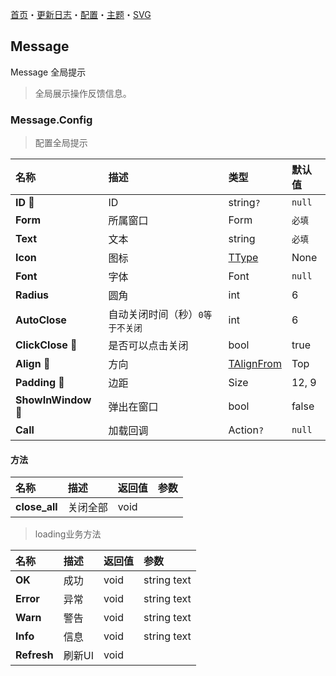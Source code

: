 ﻿[首页](../Home.md)・[更新日志](../UpdateLog.md)・[配置](../Config.md)・[主题](../Theme.md)・[SVG](../SVG.md)

## Message

Message 全局提示

> 全局展示操作反馈信息。

### Message.Config

> 配置全局提示

名称 | 描述 | 类型 | 默认值 |
:--|:--|:--|:--|
**ID** 🔴 | ID | string`?` | `null` |
**Form** | 所属窗口 | Form | `必填` |
**Text** | 文本 | string | `必填` |
**Icon** | 图标 | [TType](Enum#ttype) | None |
**Font** | 字体 | Font | `null` |
**Radius** | 圆角 | int | 6 |
**AutoClose** | 自动关闭时间（秒）`0等于不关闭` | int | 6 |
**ClickClose** 🔴 | 是否可以点击关闭 | bool | true |
**Align** 🔴 | 方向 | [TAlignFrom](Enum#talignfrom) | Top |
**Padding** 🔴 | 边距 | Size | 12, 9 |
**ShowInWindow** 🔴 | 弹出在窗口 | bool | false |
**Call** | 加载回调 | Action<Config>`?` | `null` |

#### 方法

名称 | 描述 | 返回值 | 参数 |
:--|:--|:--|:--|
**close_all** | 关闭全部 | void | |

> loading业务方法

名称 | 描述 | 返回值 | 参数 |
:--|:--|:--|:--|
**OK** | 成功 | void | string text |
**Error** | 异常 | void | string text |
**Warn** | 警告 | void | string text |
**Info** | 信息 | void | string text |
**Refresh** | 刷新UI | void ||